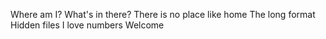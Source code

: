 Where am I?
What's in there?
There is no place like home
The long format
Hidden files
I love numbers
Welcome
